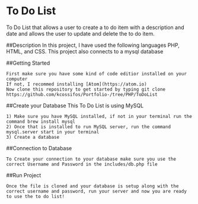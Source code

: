 # To Do List
To Do List that allows a user to create a to do item with a description and date and allows the user to update and delete the to do item. 

##Description
In this project, I have used the following languages PHP, HTML, and CSS. This project also connects to a mysql database 

##Getting Started
```
First make sure you have some kind of code editior installed on your computer
If not, I recommed installing [Atom](https://atom.io)
Now clone this repository to get started by typing git clone https://github.com/kcossifos/Portfolio-/tree/PHP/ToDoList
```

##Create your Database
This To Do List is using MySQL
```
1) Make sure you have MySQL installed, if not in your terminal run the command brew install mysql
2) Once that is installed to run MySQL server, run the command mysql.server start in your terminal
3) Create a database
```

##Connection to Database 

```
To Create your connection to your database make sure you use the correct Username and Password in the includes/db.php file
```

##Run Project 

``` 
Once the file is cloned and your database is setup along with the correct username and password, run your server and now you are ready to use the to do list!
```
